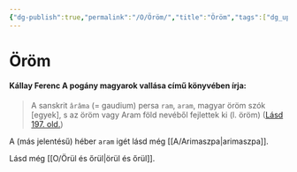 ```yaml
---
{"dg-publish":true,"permalink":"/O/Öröm/","title":"Öröm","tags":["dg_uploaded"],"created":"2023-10-20T07:00","updated":"2023-11-08T04:12"}
---
```



# Öröm

#### Kállay Ferenc A pogány magyarok vallása című könyvében írja:

> A sanskrit `ârâma` (= gaudium) persa `ram`, `aram`, magyar öröm szók \[egyek\], s az öröm vagy Aram föld nevéből fejlettek ki (l. öröm) ([Lásd 197. old.](zotero://open-pdf/library/items/DFI47XPY?page=197&annotation=2I2HGFZV))  

A (más jelentésű) héber `aram` igét lásd még [[A/Arimaszpa\|arimaszpa]].  

Lásd még [[O/Örül és őrül\|örül és őrül]].  